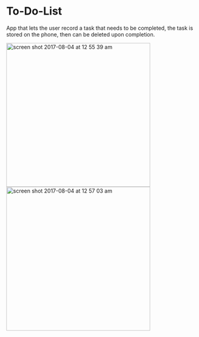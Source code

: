 # To-Do-List
App that lets the user record a task that needs to be completed, the task is stored on the phone, then can be deleted upon completion.


<img width="379" alt="screen shot 2017-08-04 at 12 55 39 am" src="https://user-images.githubusercontent.com/18176078/28954819-c21f7e3e-78af-11e7-905a-4f3bfba3e7ef.png"><img width="379" alt="screen shot 2017-08-04 at 12 57 03 am" src="https://user-images.githubusercontent.com/18176078/28954852-f7bab4d2-78af-11e7-8c46-2dfd3b948038.png">


